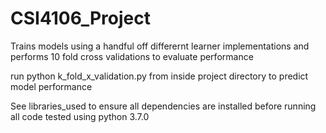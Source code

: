 # CSI4106_Project
Trains models using a handful off differernt learner implementations and performs 10 fold cross validations to evaluate performance

run python k_fold_x_validation.py from inside project directory to predict model performance


See libraries_used to ensure all dependencies are installed before running
all code tested using python 3.7.0
